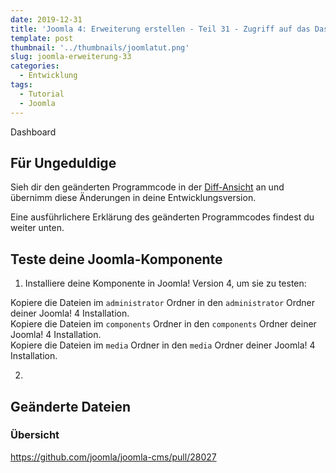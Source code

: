 ```yaml
---
date: 2019-12-31
title: 'Joomla 4: Erweiterung erstellen - Teil 31 - Zugriff auf das Dashboard'
template: post
thumbnail: '../thumbnails/joomlatut.png'
slug: joomla-erweiterung-33
categories:
  - Entwicklung
tags:
  - Tutorial
  - Joomla 
---
```


Dashboard

## Für Ungeduldige

Sieh dir den geänderten Programmcode in der [Diff-Ansicht](https://github.com/astridx/boilerplate/compare/t27...t28) an und übernimm diese Änderungen in deine Entwicklungsversion.

Eine ausführlichere Erklärung des geänderten Programmcodes findest du weiter unten. 

## Teste deine Joomla-Komponente

1. Installiere deine Komponente in Joomla! Version 4, um sie zu testen:

Kopiere die Dateien im `administrator` Ordner in den `administrator` Ordner deiner Joomla! 4 Installation.  
Kopiere die Dateien im `components` Ordner in den `components` Ordner deiner Joomla! 4 Installation.  
Kopiere die Dateien im `media` Ordner in den `media` Ordner deiner Joomla! 4 Installation. 

2.

## Geänderte Dateien

### Übersicht

https://github.com/joomla/joomla-cms/pull/28027